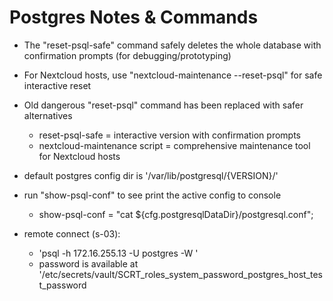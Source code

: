 # Postgres Notes & Commands

- The "reset-psql-safe" command safely deletes the whole database with confirmation prompts (for debugging/prototyping)
- For Nextcloud hosts, use "nextcloud-maintenance --reset-psql" for safe interactive reset
- Old dangerous "reset-psql" command has been replaced with safer alternatives

  - reset-psql-safe = interactive version with confirmation prompts
  - nextcloud-maintenance script = comprehensive maintenance tool for Nextcloud hosts

- default postgres config dir is '/var/lib/postgresql/{VERSION}/'

- run "show-psql-conf" to see print the active config to console

  - show-psql-conf = "cat ${cfg.postgresqlDataDir}/postgresql.conf";

- remote connect (s-03):
  - 'psql -h 172.16.255.13 -U postgres -W '
  - password is available at '/etc/secrets/vault/SCRT_roles_system_password_postgres_host_test_password
